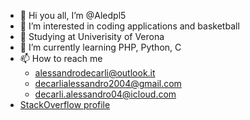 - 👋 Hi you all, I’m @Aledpl5
- 👀 I’m interested in coding applications and basketball
- 📖 Studying at Univerisity of Verona
- 🌱 I’m currently learning PHP, Python, C
- 📫 How to reach me 
    - alessandrodecarli@outlook.it
    - decarlialessandro2004@gmail.com
    - decarli.alessandro04@icloud.com
- [StackOverflow profile](https://stackoverflow.com/users/23239553/aledpl5)
